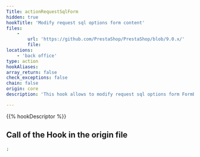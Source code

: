 ```yaml
---
Title: actionRequestSqlForm
hidden: true
hookTitle: 'Modify request sql options form content'
files:
    -
        url: 'https://github.com/PrestaShop/PrestaShop/blob/9.0.x/'
        file: 
locations:
    - 'back office'
type: action
hookAliases: 
array_return: false
check_exceptions: false
chain: false
origin: core
description: 'This hook allows to modify request sql options form FormBuilder'

---
```


{{% hookDescriptor %}}

## Call of the Hook in the origin file

```php
;
```
